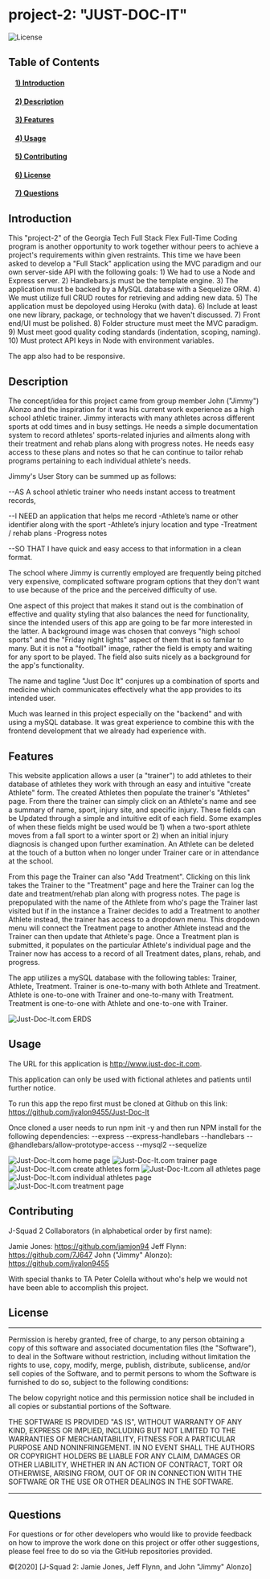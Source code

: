 # project-2:  "JUST-DOC-IT"

![License](https://img.shields.io/badge/license-MIT-green)

## Table of Contents
#### &nbsp;&nbsp;&nbsp;&nbsp;[1)&nbsp;Introduction](#introduction)
#### &nbsp;&nbsp;&nbsp;&nbsp;[2)&nbsp;Description](#description)
#### &nbsp;&nbsp;&nbsp;&nbsp;[3)&nbsp;Features](#features)
#### &nbsp;&nbsp;&nbsp;&nbsp;[4)&nbsp;Usage](#usage)
#### &nbsp;&nbsp;&nbsp;&nbsp;[5)&nbsp;Contributing](#contributing)
#### &nbsp;&nbsp;&nbsp;&nbsp;[6)&nbsp;License](#license)
#### &nbsp;&nbsp;&nbsp;&nbsp;[7)&nbsp;Questions](#questions)   


## Introduction 

This "project-2" of the Georgia Tech Full Stack Flex Full-Time Coding program is another opportunity to work together withour peers to achieve a project's requirements within given restraints.  This time we have been asked to develop a "Full Stack" application using the MVC paradigm and our own server-side API with the following goals:
    1) We had to use a Node and Express server.
    2) Handlebars.js must be the template engine.
    3) The application must be backed by a MySQL database with a Sequelize ORM.
    4) We must utilize full CRUD routes for retrieving and adding new data.
    5) The application must be depoloyed using Heroku (with data).
    6) Include at least one new library, package, or technology that we haven't discussed.
    7) Front end/UI must be polished.
    8) Folder structure must meet the MVC paradigm.
    9) Must meet good quality coding standards (indentation, scoping, naming).
    10) Must protect API keys in Node with environment variables.

The app also had to be responsive.

## Description

The concept/idea for this project came from group member John ("Jimmy") Alonzo and the inspiration for it was his current work experience as a high school athletic trainer.  Jimmy interacts with many athletes across different sports at odd times and in busy settings.  He needs a simple documentation system to record athletes' sports-related injuries and ailments along with their treatment and rehab plans along with progress notes.  He needs easy access to these plans and notes so that he can continue to tailor rehab programs pertaining to each individual athlete's needs.

Jimmy's User Story can be summed up as follows:

--AS A  school athletic trainer who needs instant access to treatment records,

--I NEED an application that helps me record
        -Athlete’s name or other identifier along with the sport
		-Athlete’s injury location and type
		-Treatment / rehab plans
		-Progress notes

--SO THAT I have quick and easy access to that information in a clean format.

The school where Jimmy is currently employed are frequently being pitched very expensive, complicated software program options that they don't want to use because of the price and the perceived difficulty of use.

One aspect of this project that makes it stand out is the combination of effective and quality styling that also balances the need for functionality, since the intended users of this app are going to be far more interested in the latter.  A background image was chosen that conveys "high school sports" and the "Friday night lights" aspect of them that is so familar to many.  But it is not a "football" image, rather the field is empty and waiting for any sport to be played.  The field also suits nicely as a background for the app's functionality.

The name and tagline "Just Doc It" conjures up a combination of sports and medicine which communicates effectively what the app provides to its intended user.

Much was learned in this project especially on the "backend" and with using a mySQL database.  It was great experience to combine this with the frontend development that we already had experience with.


## Features

This website application allows a user (a "trainer") to add athletes to their database of athletes they work with through an easy and intuitive "create Athlete" form.  The created Athletes then populate the trainer's "Athletes" page.  From there the trainer can simply click on an Athlete's name and see a summary of name, sport, injury site, and specific injury.  These fields can be Updated through a simple and intuitive edit of each field.  Some examples of when these fields might be used would be 1) when a two-sport athlete moves from a fall sport to a winter sport or 2) when an initial injury diagnosis is changed upon further examination.  An Athlete can be deleted at the touch of a button when no longer under Trainer care or in attendance at the school.

From this page the Trainer can also "Add Treatment".  Clicking on this link takes the Trainer to the "Treatment" page and here the Trainer can log the date and treatment/rehab plan along with progress notes.  The page is prepopulated with the name of the Athlete from who's page the Trainer last visited but if in the instance a Trainer decides to add a Treatment to another Athlete instead, the trainer has access to a dropdown menu.  This dropdown menu will connect the Treatment page to another Athlete instead and the Trainer can then update that Athlete's page.  Once a Treatment plan is submitted, it populates on the particular Athlete's individual page and the Trainer now has access to a record of all Treatment dates, plans, rehab, and progress.

The app utilizes a mySQL database with the following tables:  Trainer, Athlete, Treatment.  Trainer is one-to-many with both Athlete and Treatment.  Athlete is one-to-one with Trainer and one-to-many with Treatment.  Treatment is one-to-one with Athlete and one-to-one with Trainer.

<img src ="./public/assets/image/readMe/erds.png" alt= "Just-Doc-It.com ERDS">


## Usage

The URL for this application is http://www.just-doc-it.com.

This application can only be used with fictional athletes and patients until further notice.

To run this app the repo first must be cloned at Github on this link:  https://github.com/jvalon9455/Just-Doc-It

Once cloned a user needs to run npm init -y and then run NPM install for the following dependencies:
--express
--express-handlebars
--handlebars
--@handlebars/allow-prototype-access
--mysql2
--sequelize

<img src ="./public/assets/image/readMe/image1.png" alt= "Just-Doc-It.com home page">
<img src ="./public/assets/image/readMe/image2.png" alt= "Just-Doc-It.com trainer page">
<img src ="./public/assets/image/readMe/image3.png" alt= "Just-Doc-It.com create athletes form">
<img src ="./public/assets/image/readMe/image4.png" alt= "Just-Doc-It.com all athletes page">
<img src ="./public/assets/image/readMe/image5.png" alt= "Just-Doc-It.com individual athletes page">
<img src ="./public/assets/image/readMe/image6.png" alt= "Just-Doc-It.com treatment page">


## Contributing

J-Squad 2 Collaborators (in alphabetical order by first name):

Jamie Jones: https://github.com/jamjon94
Jeff Flynn: https://github.com/7J647
John ("Jimmy" Alonzo): https://github.com/jvalon9455

With special thanks to TA Peter Colella without who's help we would not have been able to accomplish this project.


## License

---

Permission is hereby granted, free of charge, to any person obtaining a copy
of this software and associated documentation files (the "Software"), to deal
in the Software without restriction, including without limitation the rights
to use, copy, modify, merge, publish, distribute, sublicense, and/or sell
copies of the Software, and to permit persons to whom the Software is
furnished to do so, subject to the following conditions:

The below copyright notice and this permission notice shall be included in all
copies or substantial portions of the Software.

THE SOFTWARE IS PROVIDED "AS IS", WITHOUT WARRANTY OF ANY KIND, EXPRESS OR
IMPLIED, INCLUDING BUT NOT LIMITED TO THE WARRANTIES OF MERCHANTABILITY,
FITNESS FOR A PARTICULAR PURPOSE AND NONINFRINGEMENT. IN NO EVENT SHALL THE
AUTHORS OR COPYRIGHT HOLDERS BE LIABLE FOR ANY CLAIM, DAMAGES OR OTHER
LIABILITY, WHETHER IN AN ACTION OF CONTRACT, TORT OR OTHERWISE, ARISING FROM,
OUT OF OR IN CONNECTION WITH THE SOFTWARE OR THE USE OR OTHER DEALINGS IN THE
SOFTWARE.

---

## Questions

For questions or for other developers who would like to provide feedback on how to improve the work done on this project or offer other suggestions, please feel free to do so via the GitHub repositories provided.

&copy;[2020] [J-Squad 2:  Jamie Jones, Jeff Flynn, and John "Jimmy" Alonzo]